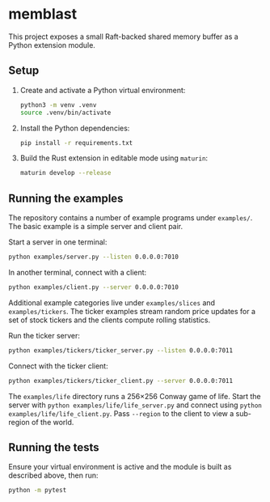 # memblast

This project exposes a small Raft-backed shared memory buffer as a Python extension module.

## Setup

1. Create and activate a Python virtual environment:
   ```bash
   python3 -m venv .venv
   source .venv/bin/activate
   ```
2. Install the Python dependencies:
   ```bash
   pip install -r requirements.txt
   ```
3. Build the Rust extension in editable mode using `maturin`:
   ```bash
   maturin develop --release
   ```

## Running the examples

The repository contains a number of example programs under `examples/`. The
basic example is a simple server and client pair.

Start a server in one terminal:
```bash
python examples/server.py --listen 0.0.0.0:7010
```

In another terminal, connect with a client:
```bash
python examples/client.py --server 0.0.0.0:7010
```

Additional example categories live under `examples/slices` and
`examples/tickers`. The ticker examples stream random price updates for a set of
stock tickers and the clients compute rolling statistics.

Run the ticker server:
```bash
python examples/tickers/ticker_server.py --listen 0.0.0.0:7011
```

Connect with the ticker client:
```bash
python examples/tickers/ticker_client.py --server 0.0.0.0:7011
```

The `examples/life` directory runs a 256×256 Conway game of life. Start the server
with `python examples/life/life_server.py` and connect using
`python examples/life/life_client.py`. Pass `--region` to the client to view a
sub-region of the world.
## Running the tests

Ensure your virtual environment is active and the module is built as described
above, then run:
```bash
python -m pytest
```

